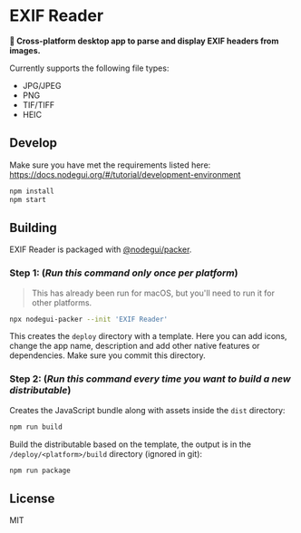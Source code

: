 # EXIF Reader

**🌅 Cross-platform desktop app to parse and display EXIF headers from images.**

Currently supports the following file types:

- JPG/JPEG
- PNG
- TIF/TIFF
- HEIC

## Develop

Make sure you have met the requirements listed here: https://docs.nodegui.org/#/tutorial/development-environment

```sh
npm install
npm start
```

## Building

EXIF Reader is packaged with [@nodegui/packer](https://github.com/nodegui/packer).

### Step 1: (_**Run this command only once per platform**_)

> This has already been run for macOS, but you'll need to run it for other platforms.

```sh
npx nodegui-packer --init 'EXIF Reader'
```

This creates the `deploy` directory with a template. Here you can add icons, change the app name, description and add other native features or dependencies. Make sure you commit this directory.

### Step 2: (_**Run this command every time you want to build a new distributable**_)

Creates the JavaScript bundle along with assets inside the `dist` directory:

```sh
npm run build
```

Build the distributable based on the template, the output is in the `/deploy/<platform>/build` directory (ignored in git):

```sh
npm run package
```

## License

MIT
